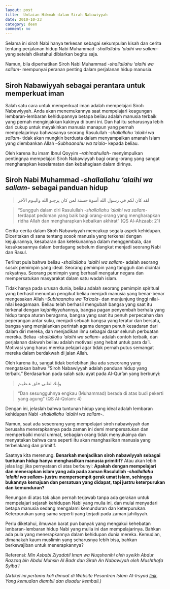 ```yaml
---
layout: post
title:  Untaian Hikmah dalam Sirah Nabawiyyah
date: 2010-10-23
category: deen
comment: no
---
```


Selama ini siroh Nabi hanya terkesan sebagai sekumpulan kisah dan cerita tentang perjalanan hidup Nabi Muhammad *-shallallahu ‘alaihi wa sallam-* yang setelah diketahui dibiarkan begitu saja.

Namun, bila diperhatikan Siroh Nabi Muhammad *-shallallahu ‘alaihi wa sallam-* mempunyai peranan penting dalam perjalanan hidup manusia.


## Siroh Nabawiyyah sebagai perantara untuk memperkuat iman
Salah satu cara untuk memperkuat iman adalah mempelajari Siroh Nabawiyyah. Anda akan menemukannya saat mempelajari keagungan lembaran-lembaran kehidupannya betapa beliau adalah manusia terbaik yang pernah menginjakkan kakinya di bumi ini. Dan hal itu seharusnya lebih dari cukup untuk meyakinkan manusia manapun yang pernah mempelajarinya bahwasanya seorang Rasulullah *-shallallahu ‘alaihi wa sallam-* tidak akan mungkin berdusta dalam menyampaikan amanah Islam yang diembankan Allah *–Subhaanahu wa ta’ala-* kepada beliau.

Oleh karena itu imam Ibnul Qoyyim *–rahimahullah-* menyimpulkan pentingnya mempelajari Siroh Nabawiyyah bagi orang-orang yang sangat mengharapkan keselamatan dan kebahagiaan dalam dirinya.

## Siroh Nabi Muhammad *-shallallahu ‘alaihi wa sallam-* sebagai panduan hidup

><p class="dalil"> لقد كان لكم في رسول الله أسوة حسنة لمن كان يرجـو الله واليـوم الآخر </p>

>“Sungguh dalam diri Rasulullah *-shallallahu ‘alaihi wa sallam-* terdapat pedoman yang baik bagi orang-orang yang mengharapkan ridha Allah dan mengharapkan kebaikan akhirat” (QS Al-Ahzaab: 21)

Cerita-cerita dalam Siroh Nabawiyyah mencakup segala aspek kehidupan. Diceritakan di sana tentang sosok manusia yang terkenal dengan kejujurannya, kesabaran dan ketekunannya dalam menggembala, dan kesuksesannya dalam berdagang sebelum diangkat menjadi seorang Nabi dan Rasul.

Terlihat pula bahwa beliau *-shallallahu ‘alaihi wa sallam-* adalah seorang sosok pemimpin yang ideal. Seorang pemimpin yang tangguh dan dicintai rakyatnya. Seorang pemimpin yang berhasil mengatur negara dan mempersatukan masyarakat dalam satu wadah islam.

Tidak hanya pada urusan dunia, beliau adalah seorang pemimpin spiritual yang berhasil menuntun pengikut beliau menjadi manusia yang benar-benar mengesakan Allah *–Subhaanahu wa Ta’aala-* dan menjunjung tinggi nilai-nilai keagamaan. Beliau telah berhasil mengubah bangsa yang saat itu terkenal dengan ke*jahiliyyah*annya, bangsa pagan penyembah berhala yang hidup tanpa aturan beragama, bangsa yang saat itu penuh perpecahan dan peperangan antar suku, menjadi sebuah bangsa yang teratur dan bersatu, bangsa yang menjalankan perintah agama dengan penuh kesadaran dari dalam diri mereka, dan menjadikan ilmu sebagai dasar seluruh perbuatan mereka. Beliau *-shallallahu ‘alaihi wa sallam-* adalah contoh terbaik, dan perjalanan dakwah beliau adalah motivasi yang hebat untuk para da’i. Motivasi yang harus mereka pelajari agar tidak pernah putus semangat mereka dalam berdakwah di jalan Allah.

Oleh karena itu, sangat tidak berlebihan jika ada seseorang yang mengatakan bahwa “Siroh Nabawiyyah adalah panduan hidup yang terbaik.” Berdasarkan pada salah satu ayat pada Al-Qur’an yang berbunyi:

><p class='dalil'>وإِنك لعلـى خلق عـظيـم</p>

>“Dan sesungguhnya engkau (Muhammad) berada di atas budi pekerti yang agung” (QS Al-Qolam: 4)

Dengan ini, jelaslah bahwa tuntunan hidup yang ideal adalah lembaran kehidupan Nabi *-shallallahu ‘alaihi wa sallam-*.

Namun, saat ada seseorang yang mempelajari siroh nabawiyyah dan berusaha menerapkannya pada zaman ini demi mempersatukan dan memperbaiki moral ummat, sebagian orang tidak menyukainya dan menyatakan bahwa cara seperti itu akan manghasilkan manusia yang terbelakang dan primitif.

Saatnya kita merenung. **Benarkah menjadikan siroh nabawiyyah sebagai tuntunan hidup hanya menghasilkan manusia primitif?** Atau akan lebih jelas lagi jika pernyataan di atas berbunyi: **Apakah dengan mempelajari dan menerapkan islam yang ada pada zaman Rasulullah *-shallallahu ‘alaihi wa sallam-* justru mempersempit gerak umat islam, sehingga bukannya kemajuan dan persatuan yang didapat, tapi justru keterpurukan dan kemunduran?**

Renungan di atas tak akan pernah terjawab tanpa ada gerakan untuk mempelajari sejarah kehidupan Nabi yang mulia ini, dan mulai menyadari betapa manusia sedang mengalami kemunduran dan keterpurukan. Keterpurukan yang sama seperti yang terjadi pada zaman jahiliyyah.

Perlu diketahui, ilmuwan barat pun banyak yang mengakui kehebatan lenbaran-lembaran hidup Nabi yang mulia ini dan mempelajarinya. Bahkan ada pula yang menerapkannya dalam kehidupan dunia mereka. Kemudian, dimanakah kaum muslimin yang seharusnya lebih bisa, bahkan berkewajiban untuk menerapkannya?

Referensi: *Min Asbabi Ziyadatil Iman wa Nuqshonihi oleh syeikh Abdur Razzaq bin Abdul Muhsin Al Badr dan Sirah An Nabawiyah oleh Mushthofa Syiba’i*

*(Artikel ini pertama kali dimuat di Website Pesantren Islam Al-Irsyad [link](http://www.pesantrenalirsyad.org/untaian-hikmah-dalam-siroh-nabawiyyah/). Yang kemudian diambil dan disadur kembali.)*
